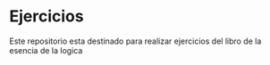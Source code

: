 # Ejercicios
Este repositorio esta destinado para realizar ejercicios del libro de la esencia de la logica
